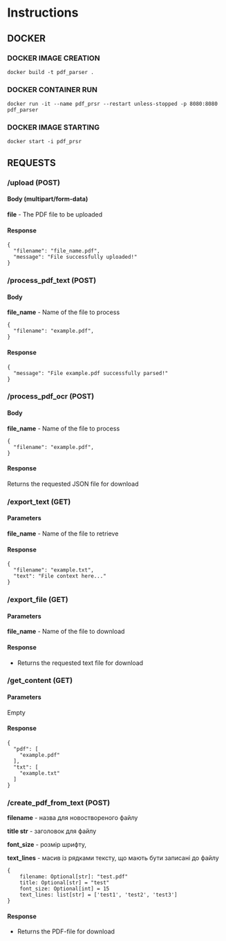 # Instructions

## DOCKER

### DOCKER IMAGE CREATION
```
docker build -t pdf_parser .
```

### DOCKER CONTAINER RUN
```
docker run -it --name pdf_prsr --restart unless-stopped -p 8080:8080 pdf_parser
```

### DOCKER IMAGE STARTING
```
docker start -i pdf_prsr
```

## REQUESTS

### /upload (POST)
#### Body (multipart/form-data)
__file__ - The PDF file to be uploaded

#### Response
```
{
  "filename": "file_name.pdf",
  "message": "File successfully uploaded!"
}
```

### /process_pdf_text (POST)
#### Body
__file_name__ - Name of the file to process
```
{
  "filename": "example.pdf",
}
```
#### Response
```
{
  "message": "File example.pdf successfully parsed!"
}
```

### /process_pdf_ocr (POST)
#### Body
__file_name__ - Name of the file to process
```
{
  "filename": "example.pdf",
}
```
#### Response
Returns the requested JSON file for download


### /export_text (GET)
#### Parameters
__file_name__ - Name of the file to retrieve

#### Response
```
{
  "filename": "example.txt",
  "text": "File context here..."
}
```

### /export_file (GET)
#### Parameters
__file_name__ - Name of the file to download

#### Response
- Returns the requested text file for download

### /get_content (GET)
#### Parameters
Empty

#### Response
```
{
  "pdf": [
    "example.pdf"
  ],
  "txt": [
    "example.txt"
  ]
}
```

### /create_pdf_from_text (POST)
__filename__ - назва для новоствореного файлу

__title str__ - заголовок для файлу

__font_size__ - розмір шрифту,

__text_lines__ - масив із рядками тексту, що мають бути записані до файлу

```
{
    filename: Optional[str]: "test.pdf"
    title: Optional[str] = "test"
    font_size: Optional[int] = 15
    text_lines: list[str] = ['test1', 'test2', 'test3']
}
```

#### Response
- Returns the PDF-file for download